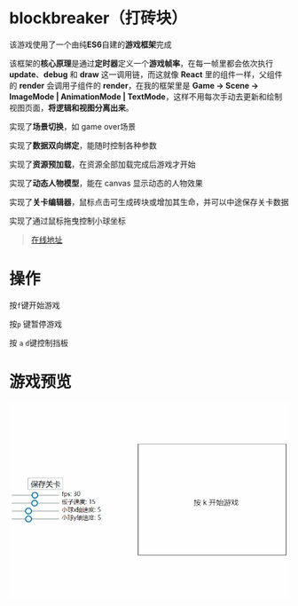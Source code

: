 # blockbreaker（打砖块）
该游戏使用了一个由纯**ES6**自建的**游戏框架**完成

该框架的**核心原理**是通过**定时器**定义一个**游戏帧率**，在每一帧里都会依次执行 **update**、**debug** 和 **draw** 这一调用链，而这就像 **React** 里的组件一样，父组件的 **render** 会调用子组件的 **render**，在我的框架里是 **Game -> Scene -> ImageMode | AnimationMode | TextMode**，这样不用每次手动去更新和绘制视图页面，**将逻辑和视图分离出来**。

实现了**场景切换**，如 game over场景

实现了**数据双向绑定**，能随时控制各种参数

实现了**资源预加载**，在资源全部加载完成后游戏才开始

实现了**动态人物模型**，能在 canvas 显示动态的人物效果

实现了**关卡编辑器**，鼠标点击可生成砖块或增加其生命，并可以中途保存关卡数据

实现了通过鼠标拖曳控制小球坐标

> [在线地址](http://106.53.84.52/game/blockbreaker/)

# 操作

按`f`键开始游戏

按`p` 键暂停游戏

按 `a` `d`键控制挡板

# 游戏预览

![](demo.gif)

